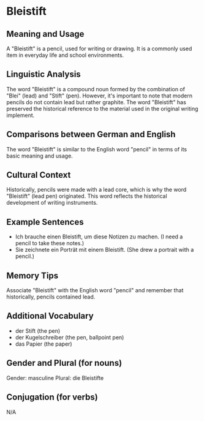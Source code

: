 # Bleistift
## Meaning and Usage
A "Bleistift" is a pencil, used for writing or drawing. It is a commonly used item in everyday life and school environments.

## Linguistic Analysis
The word "Bleistift" is a compound noun formed by the combination of "Blei" (lead) and "Stift" (pen). However, it's important to note that modern pencils do not contain lead but rather graphite. The word "Bleistift" has preserved the historical reference to the material used in the original writing implement.

## Comparisons between German and English
The word "Bleistift" is similar to the English word "pencil" in terms of its basic meaning and usage.

## Cultural Context
Historically, pencils were made with a lead core, which is why the word "Bleistift" (lead pen) originated. This word reflects the historical development of writing instruments.

## Example Sentences
- Ich brauche einen Bleistift, um diese Notizen zu machen. (I need a pencil to take these notes.)
- Sie zeichnete ein Porträt mit einem Bleistift. (She drew a portrait with a pencil.)

## Memory Tips
Associate "Bleistift" with the English word "pencil" and remember that historically, pencils contained lead.

## Additional Vocabulary
- der Stift (the pen)
- der Kugelschreiber (the pen, ballpoint pen)
- das Papier (the paper)

## Gender and Plural (for nouns)
Gender: masculine
Plural: die Bleistifte

## Conjugation (for verbs)
N/A